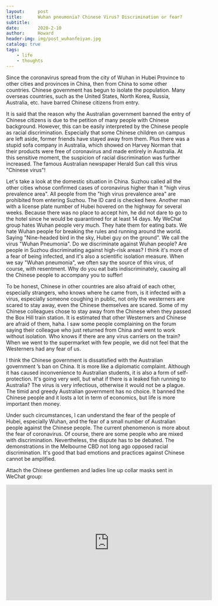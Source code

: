 ```yaml
---
layout:     post
title:      Wuhan pneumonia? Chinese Virus? Discrimination or fear?
subtitle:   
date:       2020-2-10
author:     Howard
header-img: img/post_wuhanfeiyan.jpg
catalog: true
tags:
    - life
    - thoughts
---
```



Since the coronavirus spread from the city of Wuhan in Hubei Province to other cities and provinces in China, then from China to some other countries.  Chinese government has begun to isolate the population. Many overseas countries, such as the United States, North Korea, Russia, Australia, etc. have barred Chinese citizens from entry.


It is said that the reason why the Australian government banned the entry of Chinese citizens is due to the petition of many people with Chinese background. However, this can be easily interpreted by the Chinese people as racial discrimination. Especially that some Chinese children on campus are left aside, former friends have stayed away from them. Plus there was a stupid sofa company in Australia, which showed on Harvey Norman that their products were free of coronavirus and made entirely in Australia. At this sensitive moment, the suspicion of racial discrimination was further increased. The famous Australian newspaper Herald Sun call this virus "Chinese virus"!



Let's take a look at the domestic situation in China. Suzhou called all the other cities whose confirmed cases of coronavirus higher than it "high virus prevalence area". All people from the "high virus prevalence area" are prohibited from entering Suzhou. The ID card is checked here. Another man with a license plate number of Hubei hovered on the highway for several weeks. Because there was no place to accept him, he did not dare to go to the hotel since he would be quarantined for at least 14 days. My WeChat group hates Wuhan people very much. They hate them for eating bats. We hate Wuhan people for breaking the rules and running around the world. Saying "Nine-headed bird in the sky, Hubei guy on the ground". We call the virus "Wuhan Pneumonia". Do we discriminate against Wuhan people? Are people in Suzhou discriminating against high-risk areas? I think it's more of a fear of being infected, and it's also a scientific isolation measure. When we say "Wuhan pneumonia", we often say the source of this virus, of course, with resentment. Why do you eat bats indiscriminately, causing all the Chinese people to accompany you to suffer!



To be honest, Chinese in other countries are also afraid of each other, especially strangers, who knows where he came from, is it infected with a virus, especially someone coughing in public, not only the westerners are scared to stay away, even the Chinese themselves are scared. Some of my Chinese colleagues chose to stay away from the Chinese when they passed the Box Hill train station. It is estimated that other Westerners and Chinese are afraid of them, haha. I saw some people complaining on the forum saying their colleague who just returned from China and went to work without isolation. Who knows if there are any virus carriers on the train?  When we went to the supermarket with few people, we did not feel that the Westerners had any fear of us.




I think the Chinese government is dissatisfied with the Australian government ’s ban on China. It is more like a diplomatic complaint. Although it has caused inconvenience to Australian students, it is also a form of self-protection. It's going very well, but what if there is a leaked fish running to Australia? The virus is very infectious, otherwise it would not be a plague. The timid and greedy Australian government has no choice. It banned the Chinese people and it losts a lot in term of economics, but life is more important then money.




Under such circumstances, I can understand the fear of the people of Hubei, especially Wuhan, and the fear of a small number of Australian people against the Chinese people. The current phenomenon is more about the fear of coronavirus. Of course, there are some people who are mixed with discrimination. Nevertheless, the dispute has to be debated. The demonstrations in the Melbourne CBD not long ago opposed racial discrimination. It's good that bad emotions and practices against Chinese cannot be amplified.



Attach the Chinese gentlemen and ladies line up collar masks sent in WeChat group:


<iframe width="560" height="315" src="https://www.youtube.com/embed/DzqTUz2BxhM" frameborder="0" allow="accelerometer; autoplay; encrypted-media; gyroscope; picture-in-picture" allowfullscreen></iframe>







